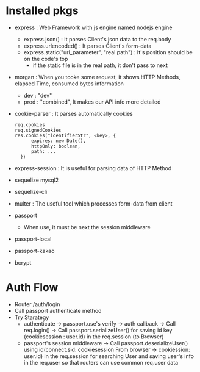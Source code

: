 # Installed pkgs
- express : Web Framework with js engine named nodejs engine
  - express.json() : It parses Client's json data to the req.body
  - express.urlencoded() : It parses Client's form-data
  - express.static("url_parameter", "real path") : It's position should be on the code's top
    - if the static file is in the real path, it don't pass to next

- morgan : When you tooke some request, it shows HTTP Methods, elapsed Time, consumed bytes information
  - dev : "dev"
  - prod : "combined", It makes our API info more detailed
- cookie-parser : It parses automatically cookies
  ```
  req.cookies
  req.signedCookies
  res.cookies("identifierStr", <key>, {
        expires: new Date(),
        httpOnly: boolean,
        path: ...
    })
  ```
- express-session : It is useful for parsing data of HTTP Method

- sequelize mysql2
- sequelize-cli

- multer : The useful tool which processes form-data from client

- passport
  - When use, it must be next the session middleware
- passport-local
- passport-kakao
- bcrypt

# Auth Flow
- Router /auth/login
- Call passport authenticate method
- Try Starategy
  - authenticate -> passport.use's verify -> auth callback -> Call req.login() -> Call passport.serializeUser() for saving id key (cookiesession : user.id) in the req.session (to Browser)
  - passport's session middleware -> Call passport.deserializeUser() using id(connect.sid: cookiesession From browser -> cookiession: user.id) in the req.session for searching User and saving user's info in the req.user so that routers can use common req.user data
